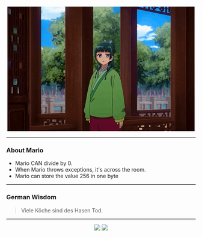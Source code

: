 <p align="center">
  <img src="assets/maomao.gif" />
</p>

---

### About Mario
- Mario CAN divide by 0.
- When Mario throws exceptions, it's across the room.
- Mario can store the value 256 in one byte

---

### German Wisdom
> Viele Köche sind des Hasen Tod.

---

<p align="center">
  <a>
    <img height="180em" src="https://github-readme-stats-eight-theta.vercel.app/api?username=Torfkopp&show_icons=true&theme=dark&include_all_commits=true&count_private=true"/>
  </a>
  <a href="https://github.com/Torfkopp?tab=repositories">
    <img height="180em" src="https://github-readme-stats-eight-theta.vercel.app/api/top-langs/?username=torfkopp&layout=compact&theme=dark&langs_count=8&hide=java"/>
  </a>
</p>
